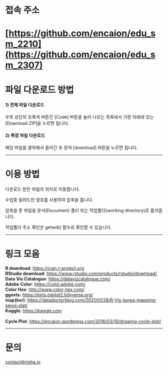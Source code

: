 # 접속 주소
# [https://github.com/encaion/edu_sm_2210](https://github.com/encaion/edu_sm_2307)

# 파일 다운로드 방법

#### 1) 전체 파일 다운로드 
우측 상단의 초록색 버튼인 [Code] 버튼을 눌러 나오는 목록에서 가장 아래에 있는 [Download ZIP]을 누르면 됩니다.

#### 2) 특정 파일 다운로드
해당 파일을 클릭해서 들어간 후 흰색 [download] 버튼을 누르면 됩니다.

---------
# 이용 방법

다운로드 받은 파일의 위치로 이동합니다.

수업중 알려드린 암호를 사용하여 압축을 풉니다.

압축을 푼 파일을 문서(Document) 폴더 또는 작업폴더(working directory)로 옮겨줍니다.

작업폴더 주소 확인은 getwd() 함수로 확인할 수 있습니다.
<br>

---------
# 링크 모음
<b>R download</b>: https://cran.r-project.org <br>
<b>RStudio download</b>: https://www.rstudio.com/products/rstudio/download/ <br>
<b>Data Vis Catalogue</b>: https://datavizcatalogue.com/ <br>
<b>Adobe Color</b>: https://color.adobe.com/ <br>
<b>Color Hex</b>: http://www.color-hex.com/ <br>
<b>ggexts</b>: https://exts.ggplot2.tidyverse.org/ <br>
<b>map(kor)</b>: https://datadoctorblog.com/2021/01/28/R-Vis-korea-mapping-seoul-stat/<br>
<b>Kaggle</b>: https://kaggle.com <br>
<br>
<b>Cycle Plot</b>: https://encaion.wordpress.com/2016/03/10/drawing-cycle-plot/


---------
# 문의
contact@rloha.io
